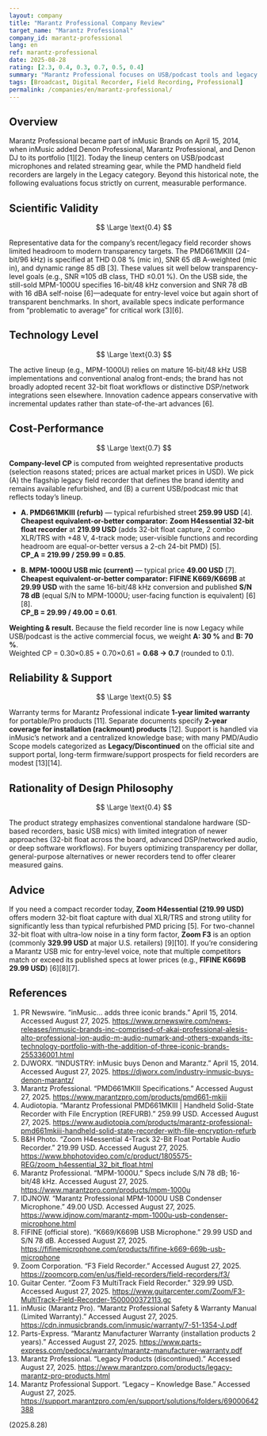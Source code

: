 ```yaml
---
layout: company
title: "Marantz Professional Company Review"
target_name: "Marantz Professional"
company_id: marantz-professional
lang: en
ref: marantz-professional
date: 2025-08-28
rating: [2.3, 0.4, 0.3, 0.7, 0.5, 0.4]
summary: "Marantz Professional focuses on USB/podcast tools and legacy field recorders, with limited adoption of modern 32-bit workflows and modest measured performance"
tags: [Broadcast, Digital Recorder, Field Recording, Professional]
permalink: /companies/en/marantz-professional/
---
```

## Overview

Marantz Professional became part of inMusic Brands on April 15, 2014, when inMusic added Denon Professional, Marantz Professional, and Denon DJ to its portfolio [1][2]. Today the lineup centers on USB/podcast microphones and related streaming gear, while the PMD handheld field recorders are largely in the Legacy category. Beyond this historical note, the following evaluations focus strictly on current, measurable performance.

## Scientific Validity

$$ \Large \text{0.4} $$

Representative data for the company’s recent/legacy field recorder shows limited headroom to modern transparency targets. The PMD661MKIII (24-bit/96 kHz) is specified at THD 0.08 % (mic in), SNR 65 dB A-weighted (mic in), and dynamic range 85 dB [3]. These values sit well below transparency-level goals (e.g., SNR ≈105 dB class, THD ≤0.01 %). On the USB side, the still-sold MPM-1000U specifies 16-bit/48 kHz conversion and SNR 78 dB with 16 dBA self-noise [6]—adequate for entry-level voice but again short of transparent benchmarks. In short, available specs indicate performance from “problematic to average” for critical work [3][6].

## Technology Level

$$ \Large \text{0.3} $$

The active lineup (e.g., MPM-1000U) relies on mature 16-bit/48 kHz USB implementations and conventional analog front-ends; the brand has not broadly adopted recent 32-bit float workflows or distinctive DSP/network integrations seen elsewhere. Innovation cadence appears conservative with incremental updates rather than state-of-the-art advances [6].

## Cost-Performance

$$ \Large \text{0.7} $$

**Company-level CP** is computed from weighted representative products (selection reasons stated; prices are actual market prices in USD). We pick (A) the flagship legacy field recorder that defines the brand identity and remains available refurbished, and (B) a current USB/podcast mic that reflects today’s lineup.

- **A. PMD661MKIII (refurb)** — typical refurbished street **259.99 USD** [4].  
  **Cheapest equivalent-or-better comparator:** **Zoom H4essential 32-bit float recorder** at **219.99 USD** (adds 32-bit float capture, 2 combo XLR/TRS with +48 V, 4-track mode; user-visible functions and recording headroom are equal-or-better versus a 2-ch 24-bit PMD) [5].  
  **CP_A = 219.99 / 259.99 = 0.85**.

- **B. MPM-1000U USB mic (current)** — typical price **49.00 USD** [7].  
  **Cheapest equivalent-or-better comparator:** **FIFINE K669/K669B** at **29.99 USD** with the same 16-bit/48 kHz conversion and published **S/N 78 dB** (equal S/N to MPM-1000U; user-facing function is equivalent) [6][8].  
  **CP_B = 29.99 / 49.00 = 0.61**.

**Weighting & result.** Because the field recorder line is now Legacy while USB/podcast is the active commercial focus, we weight **A: 30 %** and **B: 70 %**.  
Weighted CP = 0.30×0.85 + 0.70×0.61 = **0.68 → 0.7** (rounded to 0.1).

## Reliability & Support

$$ \Large \text{0.5} $$

Warranty terms for Marantz Professional indicate **1-year limited warranty** for portable/Pro products [11]. Separate documents specify **2-year coverage for installation (rackmount) products** [12]. Support is handled via inMusic’s network and a centralized knowledge base; with many PMD/Audio Scope models categorized as **Legacy/Discontinued** on the official site and support portal, long-term firmware/support prospects for field recorders are modest [13][14].

## Rationality of Design Philosophy

$$ \Large \text{0.4} $$

The product strategy emphasizes conventional standalone hardware (SD-based recorders, basic USB mics) with limited integration of newer approaches (32-bit float across the board, advanced DSP/networked audio, or deep software workflows). For buyers optimizing transparency per dollar, general-purpose alternatives or newer recorders tend to offer clearer measured gains.

## Advice

If you need a compact recorder today, **Zoom H4essential (219.99 USD)** offers modern 32-bit float capture with dual XLR/TRS and strong utility for significantly less than typical refurbished PMD pricing [5]. For two-channel 32-bit float with ultra-low noise in a tiny form factor, **Zoom F3** is an option (commonly **329.99 USD** at major U.S. retailers) [9][10]. If you’re considering a Marantz USB mic for entry-level voice, note that multiple competitors match or exceed its published specs at lower prices (e.g., **FIFINE K669B 29.99 USD**) [6][8][7].

## References

1. PR Newswire. “inMusic… adds three iconic brands.” April 15, 2014. Accessed August 27, 2025. https://www.prnewswire.com/news-releases/inmusic-brands-inc-comprised-of-akai-professional-alesis-alto-professional-ion-audio-m-audio-numark-and-others-expands-its-technology-portfolio-with-the-addition-of-three-iconic-brands-255336001.html  
2. DJWORX. “INDUSTRY: inMusic buys Denon and Marantz.” April 15, 2014. Accessed August 27, 2025. https://djworx.com/industry-inmusic-buys-denon-marantz/  
3. Marantz Professional. “PMD661MKIII Specifications.” Accessed August 27, 2025. https://www.marantzpro.com/products/pmd661-mkiii  
4. Audiotopia. “Marantz Professional PMD661MKIII | Handheld Solid-State Recorder with File Encryption (REFURB).” 259.99 USD. Accessed August 27, 2025. https://www.audiotopia.com/products/marantz-professional-pmd661mkiii-handheld-solid-state-recorder-with-file-encryption-refurb  
5. B&H Photo. “Zoom H4essential 4-Track 32-Bit Float Portable Audio Recorder.” 219.99 USD. Accessed August 27, 2025. https://www.bhphotovideo.com/c/product/1805575-REG/zoom_h4essential_32_bit_float.html  
6. Marantz Professional. “MPM-1000U.” Specs include S/N 78 dB; 16-bit/48 kHz. Accessed August 27, 2025. https://www.marantzpro.com/products/mpm-1000u  
7. IDJNOW. “Marantz Professional MPM-1000U USB Condenser Microphone.” 49.00 USD. Accessed August 27, 2025. https://www.idjnow.com/marantz-mpm-1000u-usb-condenser-microphone.html  
8. FIFINE (official store). “K669/K669B USB Microphone.” 29.99 USD and S/N 78 dB. Accessed August 27, 2025. https://fifinemicrophone.com/products/fifine-k669-669b-usb-microphone  
9. Zoom Corporation. “F3 Field Recorder.” Accessed August 27, 2025. https://zoomcorp.com/en/us/field-recorders/field-recorders/f3/  
10. Guitar Center. “Zoom F3 MultiTrack Field Recorder.” 329.99 USD. Accessed August 27, 2025. https://www.guitarcenter.com/Zoom/F3-MultiTrack-Field-Recorder-1500000372113.gc  
11. inMusic (Marantz Pro). “Marantz Professional Safety & Warranty Manual (Limited Warranty).” Accessed August 27, 2025. https://cdn.inmusicbrands.com/inmusic/warranty/7-51-1354-J.pdf  
12. Parts-Express. “Marantz Manufacturer Warranty (installation products 2 years).” Accessed August 27, 2025. https://www.parts-express.com/pedocs/warranty/marantz-manufacturer-warranty.pdf  
13. Marantz Professional. “Legacy Products (discontinued).” Accessed August 27, 2025. https://www.marantzpro.com/products/legacy-marantz-pro-products.html  
14. Marantz Professional Support. “Legacy – Knowledge Base.” Accessed August 27, 2025. https://support.marantzpro.com/en/support/solutions/folders/69000642388  

(2025.8.28)

